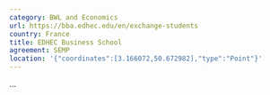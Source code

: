 ```yaml
---
category: BWL and Economics
url: https://bba.edhec.edu/en/exchange-students
country: France
title: EDHEC Business School
agreement: SEMP
location: '{"coordinates":[3.166072,50.672982],"type":"Point"}'
---
```

...